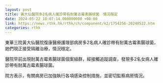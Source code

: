 ```yaml
---
layout: post
title: 黃大仙醫院多2名病人確診帶有耐萬古霉素腸球菌　情況穩定
date: 2024-05-22 18:07:14.000000000 +08:00
link: https://news.rthk.hk/rthk/ch/component/k2/1754256-20240522.htm
categories: rthk
---
```


東華三院黃大仙醫院復康醫療護理部病房多2名病人確診帶有耐萬古霉素腸球菌，她們現正接受隔離治療，情況穩定。

醫院早前出現耐萬古霉素腸球菌個案組群，經接觸追蹤調查，發現多2名女病人確診帶有耐萬古霉素腸球菌。

院方表示，有關病房已加強執行各項感染控制措施，並密切監察病房情況。
